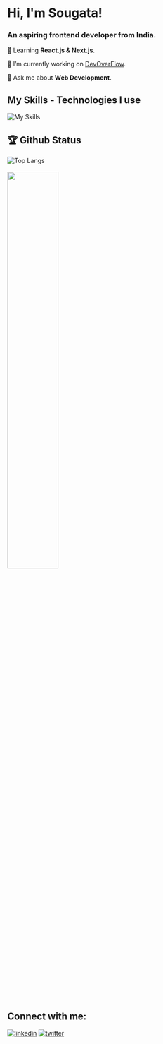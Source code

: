 # Hi, I'm Sougata! 
<h3>An aspiring frontend developer from India.</h3>

🌱 Learning **React.js & Next.js**.

🔭 I’m currently working on [DevOverFlow](https://github.com/sougatadas9874/DevOverFlow).

💬 Ask me about **Web Development**.

## My Skills - Technologies I use
![My Skills](https://skillicons.dev/icons?i=html,css,js,ts,react,next,tailwind,nodejs,git,github,vercel)


## 🏆 Github Status 
![Top Langs](https://github-readme-stats.vercel.app/api/top-langs?username=sougatadas9874&show_icons=true&locale=en&layout=compact&theme=tokyonight)
<br/>
<br/>
<img  src="https://github-readme-streak-stats.herokuapp.com/?user=sougatadas9874&theme=tokyonight" width="48%" >

## Connect with me:
[![linkedin](https://skillicons.dev/icons?i=linkedin)](https://www.linkedin.com/in/sougata-das-680a97287/)
[![twitter](https://skillicons.dev/icons?i=twitter)](https://twitter.com/sougata_9874)

